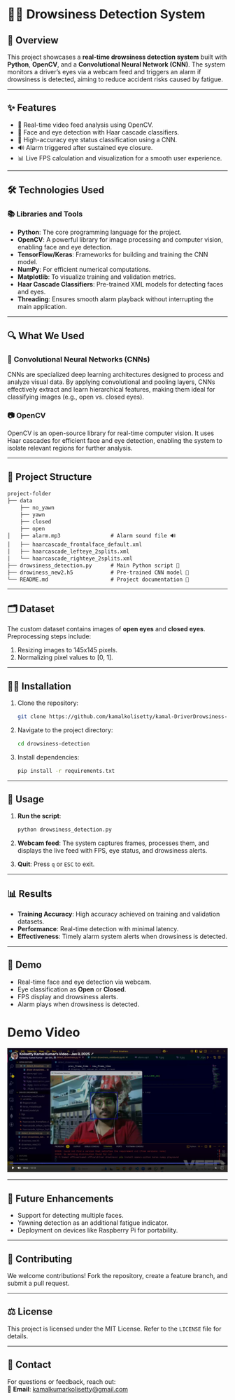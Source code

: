 

# 🚗💤 Drowsiness Detection System

## 📖 Overview  
This project showcases a **real-time drowsiness detection system** built with **Python**, **OpenCV**, and a **Convolutional Neural Network (CNN)**. The system monitors a driver’s eyes via a webcam feed and triggers an alarm if drowsiness is detected, aiming to reduce accident risks caused by fatigue.

---

## ✨ Features  
- 🎥 Real-time video feed analysis using OpenCV.  
- 👀 Face and eye detection with Haar cascade classifiers.  
- 🤖 High-accuracy eye status classification using a CNN.  
- 🔊 Alarm triggered after sustained eye closure.  
- 📊 Live FPS calculation and visualization for a smooth user experience.  

---

## 🛠️ Technologies Used  

### 📚 Libraries and Tools  
- **Python**: The core programming language for the project.  
- **OpenCV**: A powerful library for image processing and computer vision, enabling face and eye detection.  
- **TensorFlow/Keras**: Frameworks for building and training the CNN model.  
- **NumPy**: For efficient numerical computations.  
- **Matplotlib**: To visualize training and validation metrics.  
- **Haar Cascade Classifiers**: Pre-trained XML models for detecting faces and eyes.  
- **Threading**: Ensures smooth alarm playback without interrupting the main application.  

---

## 🔍 What We Used  

### 🧠 **Convolutional Neural Networks (CNNs)**  
CNNs are specialized deep learning architectures designed to process and analyze visual data. By applying convolutional and pooling layers, CNNs effectively extract and learn hierarchical features, making them ideal for classifying images (e.g., open vs. closed eyes).  

### 📷 **OpenCV**  
OpenCV is an open-source library for real-time computer vision. It uses Haar cascades for efficient face and eye detection, enabling the system to isolate relevant regions for further analysis.  

---

## 📁 Project Structure  
```
project-folder
├── data
    ├── no_yawn
    ├── yawn
    ├── closed
    ├── open
│   ├── alarm.mp3                # Alarm sound file 🔊
│   ├── haarcascade_frontalface_default.xml
│   ├── haarcascade_lefteye_2splits.xml
│   └── haarcascade_righteye_2splits.xml
├── drowsiness_detection.py      # Main Python script 🐍
├── drowiness_new2.h5            # Pre-trained CNN model 🤖
└── README.md                    # Project documentation 📄
```

---

## 🗂️ Dataset  
The custom dataset contains images of **open eyes** and **closed eyes**. Preprocessing steps include:  
1. Resizing images to 145x145 pixels.  
2. Normalizing pixel values to [0, 1].  

---

## 🧑‍💻 Installation  

1. Clone the repository:  
   ```bash  
   git clone https://github.com/kamalkolisetty/kamal-DriverDrowsiness-Detection  
   ```  

2. Navigate to the project directory:  
   ```bash  
   cd drowsiness-detection  
   ```  

3. Install dependencies:  
   ```bash  
   pip install -r requirements.txt  
   ```  

---

## 🚀 Usage  

1. **Run the script**:  
   ```bash  
   python drowsiness_detection.py  
   ```  

2. **Webcam feed**: The system captures frames, processes them, and displays the live feed with FPS, eye status, and drowsiness alerts.  

3. **Quit**: Press `q` or `ESC` to exit.  

---

## 📊 Results  
- **Training Accuracy**: High accuracy achieved on training and validation datasets.  
- **Performance**: Real-time detection with minimal latency.  
- **Effectiveness**: Timely alarm system alerts when drowsiness is detected.  

---

## 🎥 Demo  
- Real-time face and eye detection via webcam.  
- Eye classification as **Open** or **Closed**.  
- FPS display and drowsiness alerts.  
- Alarm plays when drowsiness is detected.
# Demo Video

[![Watch the demo video](/kdd.png)](https://drive.google.com/file/d/1W9Oyf1kwmvn6Qv5ZZ5iNLp-aVyiCdj7M/view?usp=sharing)


---

## 🚀 Future Enhancements  
- Support for detecting multiple faces.  
- Yawning detection as an additional fatigue indicator.  
- Deployment on devices like Raspberry Pi for portability.  

---

## 🤝 Contributing  
We welcome contributions! Fork the repository, create a feature branch, and submit a pull request.  

---

## ⚖️ License  
This project is licensed under the MIT License. Refer to the `LICENSE` file for details.  

---

## 💌 Contact  
For questions or feedback, reach out:  
📧 **Email**: kamalkumarkolisetty@gmail.com  

